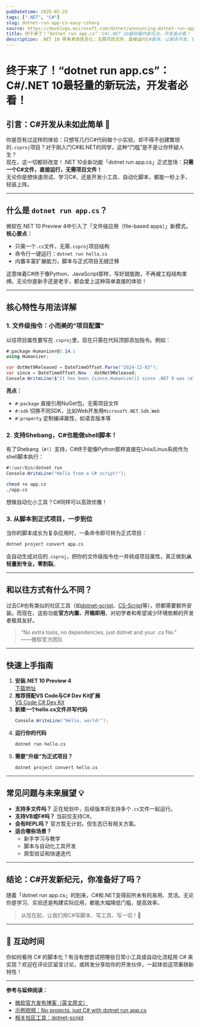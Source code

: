 ```yaml
---
pubDatetime: 2025-05-29
tags: [".NET", "C#"]
slug: dotnet-run-app-cs-easy-csharp
source: https://devblogs.microsoft.com/dotnet/announcing-dotnet-run-app
title: 终于来了！“dotnet run app.cs”：C#/.NET 10最轻量的新玩法，开发者必看！
description: .NET 10 带来革命性变化：无需项目文件、直接运行C#脚本，让脚本开发、快速入门和原型验证变得前所未有的简单。本文为C#/.NET开发者、初学者、技术爱好者详解“dotnet run app.cs”新特性及其用法。
---
```


# 终于来了！“dotnet run app.cs”：C#/.NET 10最轻量的新玩法，开发者必看！

## 引言：C#开发从未如此简单 🚀

你是否有过这样的体验：只想写几行C#代码做个小实验，却不得不创建繁琐的`.csproj`项目？对于刚入门C#和.NET的同学，这种“门槛”是不是让你怀疑人生？  
现在，这一切都将改变！.NET 10全新功能「dotnet run app.cs」正式登场：**只需一个C#文件，直接运行，无需项目文件！**  
无论你是想快速测试、学习C#，还是开发小工具、自动化脚本，都能一秒上手，轻装上阵。

---

## 什么是 `dotnet run app.cs`？

微软在.NET 10 Preview 4中引入了「文件级应用（file-based apps）」新模式。  
**核心要点：**

- 只需一个`.cs`文件，无需`.csproj`项目结构
- 命令行一键运行：`dotnet run hello.cs`
- 内置丰富扩展能力，脚本与正式项目无缝迁移

这意味着C#终于像Python、JavaScript那样，写好就能跑，不再被工程结构束缚。无论你是新手还是老手，都会爱上这种简单直接的体验！

---

## 核心特性与用法详解

### 1. 文件级指令：小而美的“项目配置”

以往项目属性要写在`.csproj`里，现在只需在代码顶部添加指令。例如：

```csharp
#:package Humanizer@2.14.1
using Humanizer;

var dotNet9Released = DateTimeOffset.Parse("2024-12-03");
var since = DateTimeOffset.Now - dotNet9Released;
Console.WriteLine($"It has been {since.Humanize()} since .NET 9 was released.");
```

**亮点：**

- `#:package` 直接引用NuGet包，无需项目文件
- `#:sdk` 切换不同SDK，比如Web开发用`Microsoft.NET.Sdk.Web`
- `#:property` 定制编译属性，如语言版本等

### 2. 支持Shebang，C#也能做shell脚本！

有了Shebang（`#!`）支持，C#终于能像Python那样直接在Unix/Linux系统作为shell脚本执行：

```csharp
#!/usr/bin/dotnet run
Console.WriteLine("Hello from a C# script!");
```

```bash
chmod +x app.cs
./app.cs
```

想做自动化小工具？C#同样可以高效优雅！

### 3. 从脚本到正式项目，一步到位

当你的脚本成长为复杂应用时，一条命令即可转为正式项目：

```bash
dotnet project convert app.cs
```

会自动生成对应的`.csproj`，把你的文件级指令也一并转成项目属性，真正做到**从轻量到专业，零割裂**。

---

## 和以往方式有什么不同？

过去C#也有类似的社区工具（如[dotnet-script](https://github.com/dotnet-script/dotnet-script)、[CS-Script](https://github.com/oleg-shilo/cs-script)等），但都需要额外安装。而现在，这些功能**官方内置、开箱即用**，对初学者和希望减少环境依赖的开发者极其友好。

> “No extra tools, no dependencies, just dotnet and your .cs file.”  
> ——微软官方团队

---

## 快速上手指南

1. **安装.NET 10 Preview 4**  
   [下载地址](https://dotnet.microsoft.com/download/dotnet/10.0)
2. **推荐搭配VS Code与C# Dev Kit扩展**  
   [VS Code C# Dev Kit](https://marketplace.visualstudio.com/items?itemName=ms-dotnettools.csdevkit)
3. **新建一个hello.cs文件并写代码**
   ```csharp
   Console.WriteLine("Hello, world!");
   ```
4. **运行你的代码**
   ```bash
   dotnet run hello.cs
   ```
5. **需要“升级”为正式项目？**
   ```bash
   dotnet project convert hello.cs
   ```

---

## 常见问题与未来展望 💡

- **支持多文件吗？** 正在规划中，后续版本将支持多个`.cs`文件一起运行。
- **支持VB或F#吗？** 当前仅支持C#。
- **会有REPL吗？** 官方暂无计划，但生态已有相关方案。
- **适合哪些场景？**
  - 新手学习与教学
  - 脚本与自动化工具开发
  - 原型验证和快速迭代

---

## 结论：C#开发新纪元，你准备好了吗？

随着「dotnet run app.cs」的到来，C#和.NET变得前所未有的易用、灵活。无论你是学习、实验还是构建实际应用，都能大幅降低门槛，提高效率。

> 从现在起，让我们用C#写脚本、写工具、写一切！🦾

---

## 📢 互动时间

你如何看待 C# 的脚本化？有没有想尝试把哪些日常小工具或自动化流程用 C# 来实现？欢迎在评论区留言讨论，或转发分享给你的开发伙伴，一起体验这项重磅新特性！

---

**参考与延伸阅读：**

- [微软官方发布博客（英文原文）](https://devblogs.microsoft.com/dotnet/announcing-dotnet-run-app)
- [示例视频：No projects, just C# with dotnet run app.cs](https://www.youtube.com/watch?v=98MizuB7i-w)
- [相关社区工具：dotnet-script](https://github.com/dotnet-script/dotnet-script)
